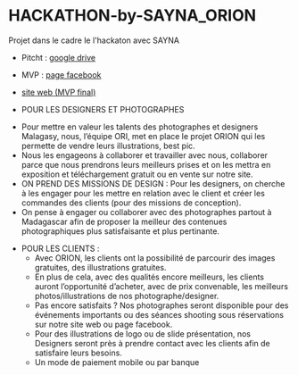 # HACKATHON-by-SAYNA_ORION
Projet dans le cadre le l'hackaton avec SAYNA 
* Pitcht : [google drive](https://drive.google.com/drive/folders/1UUyDlI3AfhQQ8USR-RUArCwFMsaVCeUR?usp=sharing)
* MVP : [page facebook](https://web.facebook.com/profile.php?id=100094705453905)
* [site web (MVP final)](http://orion.infinityfreeapp.com/)

* POUR LES DESIGNERS ET PHOTOGRAPHES
+ Pour mettre en valeur les talents des photographes et designers Malagasy, nous, l’équipe ORI, met en place le projet ORION qui les permette de vendre leurs illustrations, best pic.
+ Nous les engageons à collaborer et travailler avec nous,  collaborer parce que nous prendrons leurs meilleurs prises et on les mettra en  exposition et téléchargement gratuit ou en vente sur notre site.
+ ON PREND DES MISSIONS DE DESIGN : Pour les designers, on cherche à les engager pour les mettre en relation avec le client et créer les commandes des clients (pour des missions de conception).
+ On pense à engager ou collaborer avec des photographes partout à Madagascar afin de proposer la meilleur des contenues photographiques plus satisfaisante et plus pertinante.
* POUR LES CLIENTS :
  + Avec ORION, les clients ont la possibilité de parcourir des images gratuites, des illustrations gratuites. 
  + En plus de cela, avec des qualités encore meilleurs, les clients auront l’opportunité d’acheter, avec de prix convenable, les meilleurs photos/illustrations de nos photographe/designer.
  +	Pas encore satisfaits ? Nos photographes seront disponible pour des événements importants ou des séances shooting sous réservations sur notre site web ou page facebook. 
  +	Pour des illustrations de logo ou de slide présentation, nos Designers seront près à prendre contact avec les clients afin de satisfaire leurs besoins.
  +	Un mode de paiement mobile ou par banque
